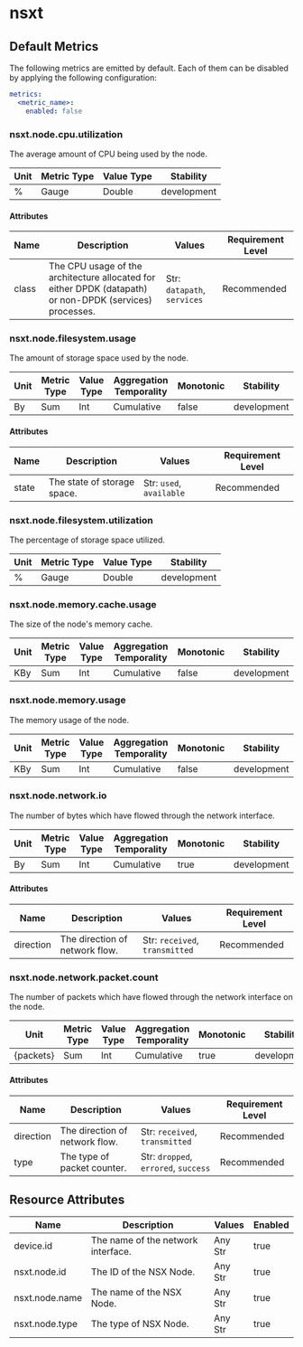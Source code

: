 [comment]: <> (Code generated by mdatagen. DO NOT EDIT.)

# nsxt

## Default Metrics

The following metrics are emitted by default. Each of them can be disabled by applying the following configuration:

```yaml
metrics:
  <metric_name>:
    enabled: false
```

### nsxt.node.cpu.utilization

The average amount of CPU being used by the node.

| Unit | Metric Type | Value Type | Stability |
| ---- | ----------- | ---------- | --------- |
| % | Gauge | Double | development |

#### Attributes

| Name | Description | Values | Requirement Level |
| ---- | ----------- | ------ | -------- |
| class | The CPU usage of the architecture allocated for either DPDK (datapath) or non-DPDK (services) processes. | Str: ``datapath``, ``services`` | Recommended |

### nsxt.node.filesystem.usage

The amount of storage space used by the node.

| Unit | Metric Type | Value Type | Aggregation Temporality | Monotonic | Stability |
| ---- | ----------- | ---------- | ----------------------- | --------- | --------- |
| By | Sum | Int | Cumulative | false | development |

#### Attributes

| Name | Description | Values | Requirement Level |
| ---- | ----------- | ------ | -------- |
| state | The state of storage space. | Str: ``used``, ``available`` | Recommended |

### nsxt.node.filesystem.utilization

The percentage of storage space utilized.

| Unit | Metric Type | Value Type | Stability |
| ---- | ----------- | ---------- | --------- |
| % | Gauge | Double | development |

### nsxt.node.memory.cache.usage

The size of the node's memory cache.

| Unit | Metric Type | Value Type | Aggregation Temporality | Monotonic | Stability |
| ---- | ----------- | ---------- | ----------------------- | --------- | --------- |
| KBy | Sum | Int | Cumulative | false | development |

### nsxt.node.memory.usage

The memory usage of the node.

| Unit | Metric Type | Value Type | Aggregation Temporality | Monotonic | Stability |
| ---- | ----------- | ---------- | ----------------------- | --------- | --------- |
| KBy | Sum | Int | Cumulative | false | development |

### nsxt.node.network.io

The number of bytes which have flowed through the network interface.

| Unit | Metric Type | Value Type | Aggregation Temporality | Monotonic | Stability |
| ---- | ----------- | ---------- | ----------------------- | --------- | --------- |
| By | Sum | Int | Cumulative | true | development |

#### Attributes

| Name | Description | Values | Requirement Level |
| ---- | ----------- | ------ | -------- |
| direction | The direction of network flow. | Str: ``received``, ``transmitted`` | Recommended |

### nsxt.node.network.packet.count

The number of packets which have flowed through the network interface on the node.

| Unit | Metric Type | Value Type | Aggregation Temporality | Monotonic | Stability |
| ---- | ----------- | ---------- | ----------------------- | --------- | --------- |
| {packets} | Sum | Int | Cumulative | true | development |

#### Attributes

| Name | Description | Values | Requirement Level |
| ---- | ----------- | ------ | -------- |
| direction | The direction of network flow. | Str: ``received``, ``transmitted`` | Recommended |
| type | The type of packet counter. | Str: ``dropped``, ``errored``, ``success`` | Recommended |

## Resource Attributes

| Name | Description | Values | Enabled |
| ---- | ----------- | ------ | ------- |
| device.id | The name of the network interface. | Any Str | true |
| nsxt.node.id | The ID of the NSX Node. | Any Str | true |
| nsxt.node.name | The name of the NSX Node. | Any Str | true |
| nsxt.node.type | The type of NSX Node. | Any Str | true |

